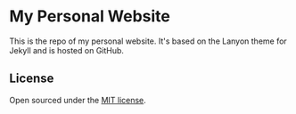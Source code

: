 # My Personal Website

This is the repo of my personal website. It's based on the Lanyon theme for Jekyll and is hosted on GitHub.

## License

Open sourced under the [MIT license](LICENSE.md).

